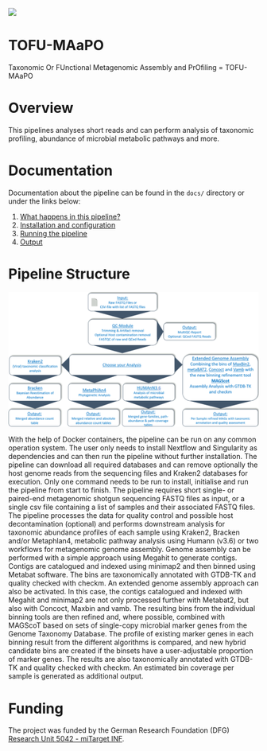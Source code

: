![](images/ikmb_bfx_logo.png)

# TOFU-MAaPO

Taxonomic Or FUnctional Metagenomic Assembly and PrOfiling = TOFU-MAaPO 

# Overview

This pipelines analyses short reads and can perform analysis of taxonomic profiling, abundance of microbial metabolic pathways and more. 

# Documentation 

Documentation about the pipeline can be found in the `docs/` directory or under the links below:

1. [What happens in this pipeline?](docs/pipeline.md)
2. [Installation and configuration](docs/installation.md)
3. [Running the pipeline](docs/usage.md)
4. [Output](docs/output.md)

# Pipeline Structure
![](./images/metawo_overview.png)

With the help of Docker containers, the pipeline can be run on any common operation system. The user only needs to install Nextflow and Singularity as dependencies and can then run the pipeline without further installation. The pipeline can download all required databases and can remove optionally the host genome reads from the sequencing files and Kraken2 databases for execution. Only one command needs to be run to install, initialise and run the pipeline from start to finish. The pipeline requires short single- or paired-end metagenomic shotgun sequencing FASTQ files as input, or a single csv file containing a list of samples and their associated FASTQ files. The pipeline processes the data for quality control and possible host decontamination (optional) and performs downstream analysis for taxonomic abundance profiles of each sample using Kraken2, Bracken and/or Metaphlan4, metabolic pathway analysis using Humann (v3.6) or two workflows for metagenomic genome assembly. Genome assembly can be performed with a simple approach using Megahit to generate contigs. Contigs are catalogued and indexed using minimap2 and then binned using Metabat software. The bins are taxonomically annotated with GTDB-TK and quality checked with checkm. An extended genome assembly approach can also be activated. In this case, the contigs catalogued and indexed with Megahit and minimap2 are not only processed further with Metabat2, but also with Concoct, Maxbin and vamb. The resulting bins from the individual binning tools are then refined and, where possible, combined with MAGScoT based on sets of single-copy microbial marker genes from the Genome Taxonomy Database. The profile of existing marker genes in each binning result from the different algorithms is compared, and new hybrid candidate bins are created if the binsets have a user-adjustable proportion of marker genes. The results are also taxonomically annotated with GTDB-TK and quality checked with checkm. An estimated bin coverage per sample is generated as additional output. 

# Funding

The project was funded by the German Research Foundation (DFG) [Research Unit 5042 - miTarget INF](https://www.mitarget.org/).
